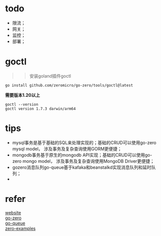 
# todo

* 限流；
* 网关；
* 监控；
* 部署；




# goctl
> 
> >安装goland插件goctl

```
go install github.com/zeromicro/go-zero/tools/goctl@latest
```
**需要版本1.20以上**


```
goctl --version
goctl version 1.7.3 darwin/arm64
```

# tips

* mysql事务是基于基础的SQL来处理实现的；基础的CRUD可以使用go-zero mysql model， 涉及事务及复杂查询使用GORM更便捷；
* mongodb事务基于原生的mongodb API实现；基础的CRUD可以使用go-zero mongo model， 涉及事务及复杂查询使用MongoDB Driver更便捷；
* gozero消息队列go-queue基于kafaka和beanstalkd实现消息队列和延时队列；
* 


# refer
[website](https://go-zero.dev/)  
[go-zero](https://github.com/zeromicro/go-zero)    
[go-queue](https://github.com/Donaldhan/go-queue)  
[zero-examples](https://github.com/Donaldhan/zero-examples)    